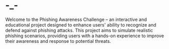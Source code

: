 # -_-
Welcome to the Phishing Awareness Challenge – an interactive and educational project designed to enhance users' ability to recognize and defend against phishing attacks. This project aims to simulate realistic phishing scenarios, providing users with a hands-on experience to improve their awareness and response to potential threats.
